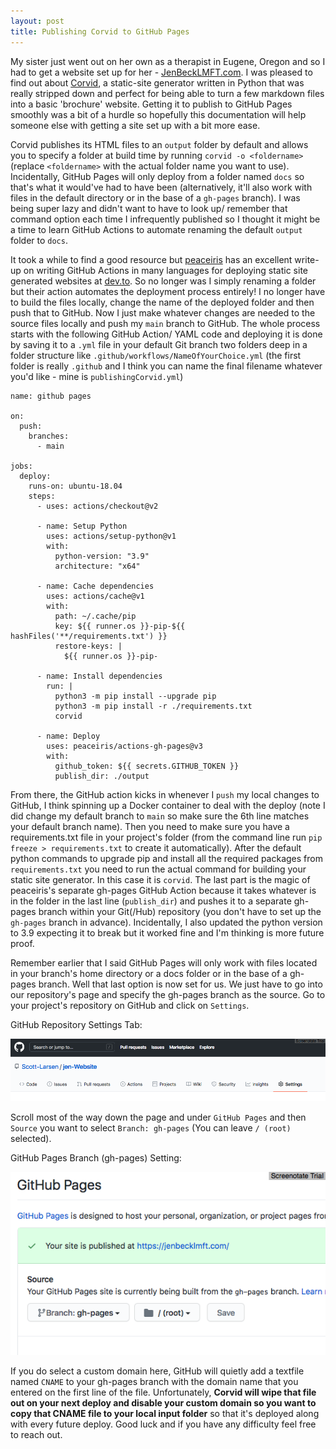 ```yaml
---
layout: post
title: Publishing Corvid to GitHub Pages
---
```


My sister just went out on her own as a therapist in Eugene, Oregon and so I had to get a website set up for her - [JenBeckLMFT.com](http://www.JenBeckLMFT.com). I was pleased to find out about [Corvid](https://github.com/di/corvid), a static-site generator written in Python that was really stripped down and perfect for being able to turn a few markdown files into a basic 'brochure' website. Getting it to publish to GitHub Pages smoothly was a bit of a hurdle so hopefully this documentation will help someone else with getting a site set up with a bit more ease.

Corvid publishes its HTML files to an `output` folder by default and allows you to specify a folder at build time by running `corvid -o <foldername>` (replace `<foldername>` with the actual folder name you want to use). Incidentally, GitHub Pages will only deploy from a folder named `docs` so that's what it would've had to have been (alternatively, it'll also work with files in the default directory or in the base of a `gh-pages` branch). I was being super lazy and didn't want to have to look up/ remember that command option each time I infrequently published so I thought it might be a time to learn GitHub Actions to automate renaming the default `output` folder to `docs`.

It took a while to find a good resource but [peaceiris](https://twitter.com/piris314) has an excellent write-up on writing GitHub Actions in many languages for deploying static site generated websites at [dev.to](https://dev.to/peaceiris/deploy-to-github-pages-with-github-actions-for-static-site-generator-1mo6). So no longer was I simply renaming a folder but their action automates the deployment process entirely! I no longer have to build the files locally, change the name of the deployed folder and then push that to GitHub. Now I just make whatever changes are needed to the source files locally and push my `main` branch to GitHub. The whole process starts with the following GitHub Action/ YAML code and deploying it is done by saving it to a `.yml` file in your default Git branch two folders deep in a folder structure like `.github/workflows/NameOfYourChoice.yml` (the first folder is really `.github` and I think you can name the final filename whatever you'd like - mine is `publishingCorvid.yml`)

```
name: github pages

on:
  push:
    branches:
      - main

jobs:
  deploy:
    runs-on: ubuntu-18.04
    steps:
      - uses: actions/checkout@v2

      - name: Setup Python
        uses: actions/setup-python@v1
        with:
          python-version: "3.9"
          architecture: "x64"

      - name: Cache dependencies
        uses: actions/cache@v1
        with:
          path: ~/.cache/pip
          key: ${{ runner.os }}-pip-${{ hashFiles('**/requirements.txt') }}
          restore-keys: |
            ${{ runner.os }}-pip-

      - name: Install dependencies
        run: |
          python3 -m pip install --upgrade pip
          python3 -m pip install -r ./requirements.txt
          corvid

      - name: Deploy
        uses: peaceiris/actions-gh-pages@v3
        with:
          github_token: ${{ secrets.GITHUB_TOKEN }}
          publish_dir: ./output
```

From there, the GitHub action kicks in whenever I `push` my local changes to GitHub, I think spinning up a Docker container to deal with the deploy (note I did change my default branch to `main` so make sure the 6th line matches your default branch name). Then you need to make sure you have a requirements.txt file in your project's folder (from the command line run `pip freeze > requirements.txt` to create it automatically). After the default python commands to upgrade pip and install all the required packages from `requirements.txt` you need to run the actual command for building your static site generator. In this case it is `corvid`. The last part is the magic of peaceiris's separate gh-pages GitHub Action because it takes whatever is in the folder in the last line (`publish_dir`) and pushes it to a separate gh-pages branch within your Git(/Hub) repository (you don't have to set up the `gh-pages` branch in advance). Incidentally, I also updated the python version to 3.9 expecting it to break but it worked fine and I'm thinking is more future proof.

Remember earlier that I said GitHub Pages will only work with files located in your branch's home directory or a docs folder or in the base of a gh-pages branch. Well that last option is now set for us. We just have to go into our repository's page and specify the gh-pages branch as the source. Go to your project's repository on GitHub and click on `Settings`.

GitHub Repository Settings Tab:

![](/images/GitHub-Repository-Settings.png)

Scroll most of the way down the page and under `GitHub Pages` and then `Source` you want to select `Branch: gh-pages` (You can leave `/ (root)` selected).

GitHub Pages Branch (gh-pages) Setting:

![](/images/GitHub-Pages-Branch.png)

If you do select a custom domain here, GitHub will quietly add a textfile named `CNAME` to your gh-pages branch with the domain name that you entered on the first line of the file. Unfortunately, **Corvid will wipe that file out on your next deploy and disable your custom domain so you want to copy that CNAME file to your local input folder** so that it's deployed along with every future deploy. Good luck and if you have any difficulty feel free to reach out.
